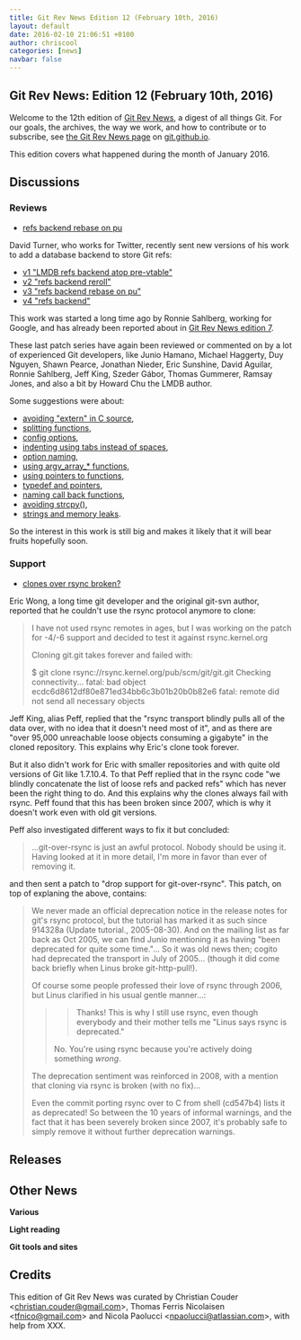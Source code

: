 ```yaml
---
title: Git Rev News Edition 12 (February 10th, 2016)
layout: default
date: 2016-02-10 21:06:51 +0100
author: chriscool
categories: [news]
navbar: false
---
```


## Git Rev News: Edition 12 (February 10th, 2016)

Welcome to the 12th edition of [Git Rev News](http://git.github.io/rev_news/rev_news.html),
a digest of all things Git. For our goals, the archives, the way we work, and how to contribute or to
subscribe, see [the Git Rev News page](http://git.github.io/rev_news/rev_news.html) on [git.github.io](http://git.github.io).

This edition covers what happened during the month of January 2016.

## Discussions

<!---
### General
-->

### Reviews

* [refs backend rebase on pu](http://thread.gmane.org/gmane.comp.version-control.git/284036/)

David Turner, who works for Twitter, recently sent new versions of his
work to add a database backend to store Git refs:

- [v1 "LMDB refs backend atop pre-vtable"](http://thread.gmane.org/gmane.comp.version-control.git/281925/)
- [v2 "refs backend reroll"](http://thread.gmane.org/gmane.comp.version-control.git/283739/)
- [v3 "refs backend rebase on pu"](http://thread.gmane.org/gmane.comp.version-control.git/284036/)
- [v4 "refs backend"](http://thread.gmane.org/gmane.comp.version-control.git/285604/)

This work was started a long time ago by Ronnie Sahlberg, working for
Google, and has already been reported about in
[Git Rev News edition 7](http://git.github.io/rev_news/2015/09/09/edition-7/).

These last patch series have again been reviewed or commented on by a
lot of experienced Git developers, like Junio Hamano, Michael
Haggerty, Duy Nguyen, Shawn Pearce, Jonathan Nieder, Eric Sunshine,
David Aguilar, Ronnie Sahlberg, Jeff King, Szeder Gábor, Thomas
Gummerer, Ramsay Jones, and also a bit by Howard Chu the LMDB author.

Some suggestions were about:

- [avoiding "extern" in C source](http://thread.gmane.org/gmane.comp.version-control.git/282020),
- [splitting functions](http://thread.gmane.org/gmane.comp.version-control.git/282924),
- [config options](http://thread.gmane.org/gmane.comp.version-control.git/281925),
- [indenting using tabs instead of spaces](http://thread.gmane.org/gmane.comp.version-control.git/281925),
- [option naming](http://thread.gmane.org/gmane.comp.version-control.git/282934),
- [using argv_array_* functions](http://thread.gmane.org/gmane.comp.version-control.git/282952),
- [using pointers to functions](http://thread.gmane.org/gmane.comp.version-control.git/282923),
- [typedef and pointers](http://thread.gmane.org/gmane.comp.version-control.git/282699),
- [naming call back functions](http://thread.gmane.org/gmane.comp.version-control.git/283936),
- [avoiding strcpy()](http://thread.gmane.org/gmane.comp.version-control.git/284091),
- [strings and memory leaks](http://thread.gmane.org/gmane.comp.version-control.git/284170).

So the interest in this work is still big and makes it likely that it
will bear fruits hopefully soon.

### Support

* [clones over rsync broken?](http://thread.gmane.org/gmane.comp.version-control.git/285099/)

Eric Wong, a long time git developer and the original git-svn author,
reported that he couldn't use the rsync protocol anymore to clone:

> I have not used rsync remotes in ages, but I was working on the
> patch for -4/-6 support and decided to test it against rsync.kernel.org
> 
> Cloning git.git takes forever and failed with:
> 
> $ git clone rsync://rsync.kernel.org/pub/scm/git/git.git
> Checking connectivity... fatal: bad object ecdc6d8612df80e871ed34bb6c3b01b20b0b82e6
> fatal: remote did not send all necessary objects

Jeff King, alias Peff, replied that the "rsync transport blindly pulls
all of the data over, with no idea that it doesn't need most of it",
and as there are "over 95,000 unreachable loose objects consuming a
gigabyte" in the cloned repository. This explains why Eric's clone
took forever.

But it also didn't work for Eric with smaller repositories and with
quite old versions of Git like 1.7.10.4. To that Peff replied that in
the rsync code "we blindly concatenate the list of loose refs and
packed refs" which has never been the right thing to do. And this
explains why the clones always fail with rsync. Peff found that this
has been broken since 2007, which is why it doesn't work even with old
git versions.

Peff also investigated different ways to fix it but concluded:

> ...git-over-rsync is just an awful protocol. Nobody should be
> using it. Having looked at it in more detail, I'm more in favor than
> ever of removing it.

and then sent a patch to "drop support for git-over-rsync". This
patch, on top of explaning the above, contains:

> We never made an official deprecation notice in the release
> notes for git's rsync protocol, but the tutorial has marked
> it as such since 914328a (Update tutorial., 2005-08-30).
> And on the mailing list as far back as Oct 2005, we can find
> Junio mentioning it as having "been deprecated for quite
> some time."... So it was old news then; cogito had
> deprecated the transport in July of 2005... (though it did
> come back briefly when Linus broke git-http-pull!).
>
> Of course some people professed their love of rsync through
> 2006, but Linus clarified in his usual gentle manner...:
> 
> > > Thanks!  This is why I still use rsync, even though
> > > everybody and their mother tells me "Linus says rsync is
> > > deprecated."
> > 
> > No. You're using rsync because you're actively doing
> > something _wrong_.
> 
> The deprecation sentiment was reinforced in 2008, with a
> mention that cloning via rsync is broken (with no fix)...
> 
> Even the commit porting rsync over to C from shell (cd547b4)
> lists it as deprecated! So between the 10 years of informal
> warnings, and the fact that it has been severely broken
> since 2007, it's probably safe to simply remove it without
> further deprecation warnings.

## Releases



## Other News

__Various__


__Light reading__


__Git tools and sites__


## Credits

This edition of Git Rev News was curated by Christian Couder &lt;<christian.couder@gmail.com>&gt;,
Thomas Ferris Nicolaisen &lt;<tfnico@gmail.com>&gt; and Nicola Paolucci &lt;<npaolucci@atlassian.com>&gt;,
with help from XXX.
